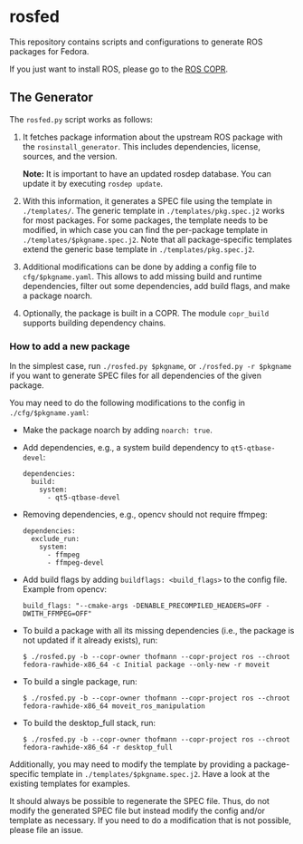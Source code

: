 # rosfed
This repository contains scripts and configurations to generate ROS packages
for Fedora.

If you just want to install ROS, please go to the [ROS COPR](https://copr.fedorainfracloud.org/coprs/thofmann/ros/).

## The Generator

The `rosfed.py` script works as follows:

1. It fetches package information about the upstream ROS package with the
   `rosinstall_generator`. This includes dependencies, license, sources, and
   the version.

   **Note:** It is important to have an updated rosdep database. You can update it
   by executing `rosdep update`.
2. With this information, it generates a SPEC file using the template in
   `./templates/`. The generic template in `./templates/pkg.spec.j2` works for
   most packages. For some packages, the template needs to be modified, in
   which case you can find the per-package template in
   `./templates/$pkgname.spec.j2`. Note that all package-specific templates
   extend the generic base template in `./templates/pkg.spec.j2`.
3. Additional modifications can be done by adding a config file to
   `cfg/$pkgname.yaml`. This allows to add missing build and runtime
   dependencies, filter out some dependencies, add build flags, and make a
   package noarch.
4. Optionally, the package is built in a COPR. The module `copr_build` supports
   building dependency chains.

### How to add a new package

In the simplest case, run `./rosfed.py $pkgname`, or
`./rosfed.py -r $pkgname` if you want to generate SPEC files
for all dependencies of the given package.

You may need to do the following modifications to the config in
`./cfg/$pkgname.yaml`:

* Make the package noarch by adding `noarch: true`.
* Add dependencies, e.g., a system build dependency to `qt5-qtbase-devel`:

      dependencies:
        build:
          system:
            - qt5-qtbase-devel

* Removing dependencies, e.g., opencv should not require ffmpeg:

      dependencies:
        exclude_run:
          system:
            - ffmpeg
            - ffmpeg-devel

* Add build flags by adding `buildflags: <build_flags>` to the config file.
  Example from opencv:

      build_flags: "--cmake-args -DENABLE_PRECOMPILED_HEADERS=OFF -DWITH_FFMPEG=OFF"

* To build a package with all its missing dependencies (i.e., the package is not
  updated if it already exists), run:

      $ ./rosfed.py -b --copr-owner thofmann --copr-project ros --chroot fedora-rawhide-x86_64 -c Initial package --only-new -r moveit

* To build a single package, run:

      $ ./rosfed.py -b --copr-owner thofmann --copr-project ros --chroot fedora-rawhide-x86_64 moveit_ros_manipulation

* To build the desktop_full stack, run:

      $ ./rosfed.py -b --copr-owner thofmann --copr-project ros --chroot fedora-rawhide-x86_64 -r desktop_full

Additionally, you may need to modify the template by providing a
package-specific template in `./templates/$pkgname.spec.j2`. Have a look at the
existing templates for examples.

It should always be possible to regenerate the SPEC file. Thus, do not modify
the generated SPEC file but instead modify the config and/or template as
necessary. If you need to do a modification that is not possible, please file
an issue.


